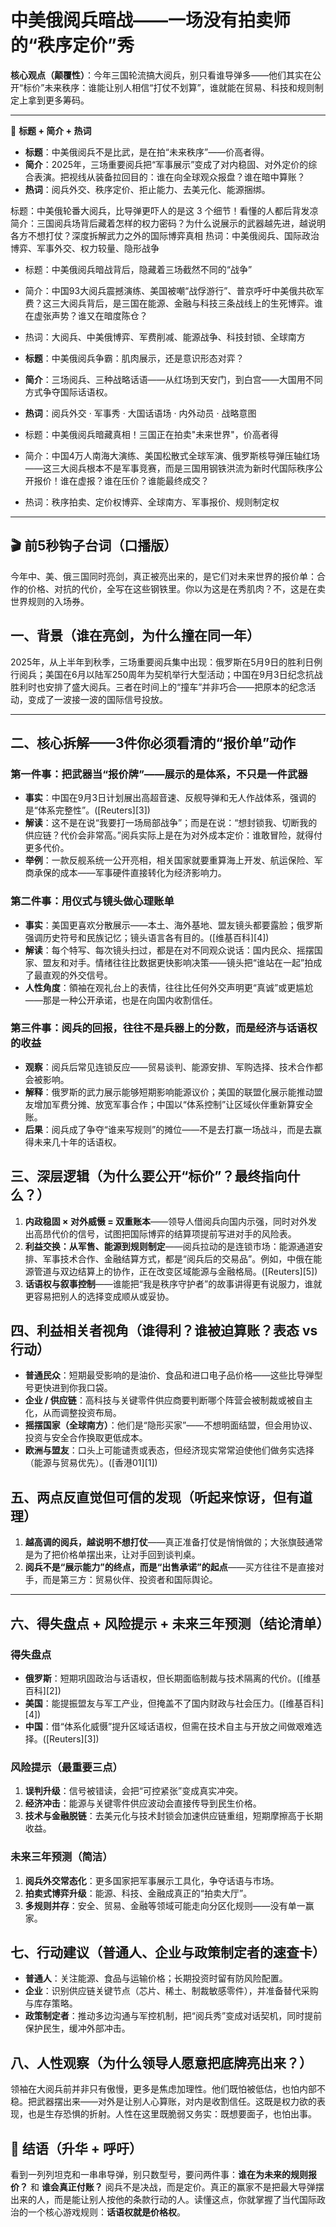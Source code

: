 # 中美俄阅兵暗战——一场没有拍卖师的“秩序定价”秀

**核心观点（颠覆性）**：今年三国轮流搞大阅兵，别只看谁导弹多——他们其实在公开“标价”未来秩序：谁能让别人相信“打仗不划算”，谁就能在贸易、科技和规则制定上拿到更多筹码。

---

🎯 **标题 + 简介 + 热词**

* **标题**：中美俄阅兵不是比武，是在拍“未来秩序”——价高者得。
* **简介**：2025年，三场重要阅兵把“军事展示”变成了对内稳固、对外定价的综合表演。把视线从装备拉回目的：谁在向全球观众报盘？谁在暗中算账？
* **热词**：阅兵外交、秩序定价、拒止能力、去美元化、能源捆绑。

标题：中美俄轮番大阅兵，比导弹更吓人的是这 3 个细节！看懂的人都后背发凉
简介：三国阅兵场背后藏着怎样的权力密码？为什么说展示的武器越先进，越说明各方不想打仗？深度拆解武力之外的国际博弈真相
热词：中美俄阅兵、国际政治博弈、军事外交、权力较量、隐形战争

* 标题：中美俄阅兵暗战背后，隐藏着三场截然不同的“战争”
* 简介：中国93大阅兵震撼演练、美国被嘲“战俘游行”、普京呼吁中美俄共砍军费？这三大阅兵背后，是三国在能源、金融与科技三条战线上的生死博弈。谁在虚张声势？谁又在暗度陈仓？
* 热词：大阅兵、中美俄博弈、军费削减、能源战争、科技封锁、全球南方

* **标题**：中美俄阅兵争霸：肌肉展示，还是意识形态对弈？
* **简介**：三场阅兵、三种战略话语——从红场到天安门，到白宫——大国用不同方式争夺国际话语权。
* **热词**：阅兵外交 · 军事秀 · 大国话语场 · 内外动员 · 战略意图

* 标题：中美俄阅兵暗藏真相！三国正在拍卖"未来世界"，价高者得
* 简介：中国4万人南海大演练、美国松散式全球军演、俄罗斯核导弹压轴红场——这三大阅兵根本不是军事竞赛，而是三国用钢铁洪流为新时代国际秩序公开报价！谁在虚报？谁在压价？谁能最终成交？
* 热词：秩序拍卖、定价权博弈、全球南方、军事报价、规则制定权
---

## 🎬 前5秒钩子台词（口播版）

今年中、美、俄三国同时亮剑，真正被亮出来的，是它们对未来世界的报价单：合作的价格、对抗的代价，全写在这些钢铁里。你以为这是在秀肌肉？不，这是在卖世界规则的入场券。


## 一、背景（谁在亮剑，为什么撞在同一年）

2025年，从上半年到秋季，三场重要阅兵集中出现：俄罗斯在5月9日的胜利日例行阅兵；美国在6月以陆军250周年为契机举行大型活动；中国在9月3日纪念抗战胜利时也安排了盛大阅兵。三者在时间上的“撞车”并非巧合——把原本的纪念活动，变成了一波接一波的国际信号投放。

---

## 二、核心拆解——3件你必须看清的“报价单”动作

### 第一件事：把武器当“报价牌”——展示的是体系，不只是一件武器

* **事实**：中国在9月3日计划展出高超音速、反舰导弹和无人作战体系，强调的是“体系完整性”。([Reuters][3])
* **解读**：这不是在说“我要打一场局部战争”；而是在说：“想封锁我、切断我的供应链？代价会非常高。”阅兵实际上是在为对外成本定价：谁敢冒险，就得付更多代价。
* **举例**：一款反舰系统一公开亮相，相关国家就要重算海上开发、航运保险、军商承保的成本——军事硬件直接转化为经济影响力。

### 第二件事：用仪式与镜头做心理账单

* **事实**：美国更喜欢分散展示——本土、海外基地、盟友镜头都要露脸；俄罗斯强调历史符号和民族记忆；镜头语言各有目的。(\[维基百科]\[4])
* **解读**：每个特写、每次镜头扫过，都是在对不同观众说话：国内民众、摇摆国家、盟友和对手。情绪往往比数据更快影响决策——镜头把“谁站在一起”拍成了最直观的外交信号。
* **人性角度**：領袖在观礼台上的表情，往往比任何外交声明更“真诚”或更尴尬——那是一种公开承诺，也是在向国内收割信任。

### 第三件事：阅兵的回报，往往不是兵器上的分数，而是经济与话语权的收益

* **观察**：阅兵后常见连锁反应——贸易谈判、能源安排、军购选择、技术合作都会被影响。
* **解释**：俄罗斯的武力展示能够短期影响能源议价；美国的联盟化展示能推动盟友增加军费分摊、放宽军事合作；中国以“体系控制”让区域伙伴重新算安全账。
* **后果**：阅兵成了争夺“谁来写规则”的摊位——不是去打赢一场战斗，而是去赢得未来几十年的话语权。


## 三、深层逻辑（为什么要公开“标价”？最终指向什么？）

1. **内政稳固 × 对外威慑 = 双重账本**——领导人借阅兵向国内示强，同时对外发出高昂代价的信号，试图把国际博弈的结算项提前写进对手的风险表。
2. **利益交换：从军售、能源到规则制定**——阅兵拉动的是连锁市场：能源通道安排、军事技术合作、金融结算方式，都是“阅兵后的交易品”。例如，中俄在能源管道与双边结算上的协作，正在改变区域能源与金融格局。(\[Reuters]\[5])
3. **话语权与叙事控制**——谁能把“我是秩序守护者”的故事讲得更有说服力，谁就更容易把别人的选择变成顺从或妥协。


## 四、利益相关者视角（谁得利？谁被迫算账？表态 vs 行动）

* **普通民众**：短期最受影响的是油价、食品和进口电子品价格——这些比导弹型号更快进到你我口袋。
* **企业 / 供应链**：高科技与关键零件供应商要判断哪个阵营会被制裁或被自主化，从而调整投资布局。
* **摇摆国家（全球南方）**：他们是“隐形买家”——不想明面结盟，但会用协议、投资与安全合作换取更低成本。
* **欧洲与盟友**：口头上可能谴责或表态，但经济现实常常迫使他们做务实选择（能源与贸易优先）。([香港01][1])


## 五、两点反直觉但可信的发现（听起来惊讶，但有道理）

1. **越高调的阅兵，越说明不想打仗**——真正准备打仗是悄悄做的；大张旗鼓通常是为了把价格单摆出来，让对手回到谈判桌。
2. **阅兵不是“展示能力”的终点，而是“出售承诺”的起点**——买方往往不是直接对手，而是第三方：贸易伙伴、投资者和国际舆论。

---

## 六、得失盘点 + 风险提示 + 未来三年预测（结论清单）

### 得失盘点

* **俄罗斯**：短期巩固政治与话语权，但长期面临制裁与技术隔离的代价。([维基百科][2])
* **美国**：能提振盟友与军工产业，但掩盖不了国内财政与社会压力。(\[维基百科]\[4])
* **中国**：借“体系化威慑”提升区域话语权，但需在技术自主与开放之间做艰难选择。([Reuters][3])

### 风险提示（最重要三点）

1. **误判升级**：信号被错读，会把“可控紧张”变成真实冲突。
2. **经济冲击**：能源与关键零件供应波动会直接传导到民生价格。
3. **技术与金融脱链**：去美元化与技术封锁会加速供应链重组，短期摩擦高于长期收益。

### 未来三年预测（简洁）

1. **阅兵外交常态化**：更多国家把军事展示工具化，争夺话语与市场。
2. **拍卖式博弈升级**：能源、科技、金融成真正的“拍卖大厅”。
3. **多规则并存**：安全、贸易、金融等领域可能走向分区化规则——没有单一赢家。


## 七、行动建议（普通人、企业与政策制定者的速查卡）

* **普通人**：关注能源、食品与运输价格；长期投资时留有防风险配置。
* **企业**：识别供应链关键节点（芯片、稀土、制裁敏感零件），并准备替代采购与库存策略。
* **政策制定者**：推动多边沟通与军控机制，把“阅兵秀”变成对话契机，同时提前保护民生，缓冲外部冲击。



## 八、人性观察（为什么领导人愿意把底牌亮出来？）

领袖在大阅兵前并非只有傲慢，更多是焦虑加理性。他们既怕被低估，也怕内部不稳。把武器摆出来——对外是让别人心算账，对内是收割信任。这既是权力欲的表现，也是生存恐惧的折射。人性在这里既脆弱又务实：既想要面子，也怕出事。


## 🎯 结语（升华 + 呼吁）

看到一列列坦克和一串串导弹，别只数型号，要问两件事：**谁在为未来的规则报价？** 和 **谁会真正付账？**
阅兵不是决战，而是定价。真正的赢家不是把最大导弹摆出来的人，而是能让别人按他的条款行动的人。读懂这点，你就掌握了当代国际政治的一个核心游戏规则：**话语权就是价格权**。
